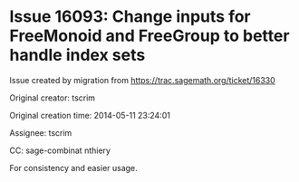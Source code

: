 # Issue 16093: Change inputs for FreeMonoid and FreeGroup to better handle index sets

Issue created by migration from https://trac.sagemath.org/ticket/16330

Original creator: tscrim

Original creation time: 2014-05-11 23:24:01

Assignee: tscrim

CC:  sage-combinat nthiery

For consistency and easier usage.
